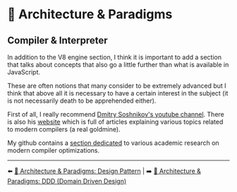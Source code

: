 # 🌇 Architecture & Paradigms

## Compiler & Interpreter

In addition to the V8 engine section, I think it is important to add a section that talks about concepts that also go a little further than what is available in JavaScript.

These are often notions that many consider to be extremely advanced but I think that above all it is necessary to have a certain interest in the subject (it is not necessarily death to be apprehended either).

First of all, I really recommend [Dmitry Soshnikov's youtube channel](https://www.youtube.com/channel/UC15UOu9F157NAXGL9dHc4TQ). There is also his [website](http://dmitrysoshnikov.com/) which is full of articles explaining various topics related to modern compilers (a real goldmine).

My github contains a [section dedicated](https://github.com/fraxken/VM-Resources#papers-and-academic-research) to various academic research on modern compiler optimizations.

---

⬅️ [🌇 Architecture & Paradigms: Design Pattern](./7-design-pattern.md) |
➡️ [🌇 Architecture & Paradigms: DDD (Domain Driven Design)](./9-domain-driven-design.md)